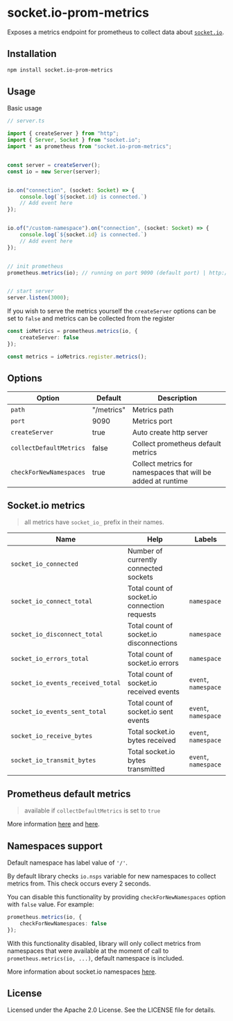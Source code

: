 # socket.io-prom-metrics

Exposes a metrics endpoint for prometheus to collect data about [`socket.io`](https://github.com/socketio/socket.io).

## Installation

```bash
npm install socket.io-prom-metrics
```

## Usage

Basic usage

```ts
// server.ts

import { createServer } from "http";
import { Server, Socket } from "socket.io";
import * as prometheus from "socket.io-prom-metrics";


const server = createServer();
const io = new Server(server);


io.on("connection", (socket: Socket) => {
    console.log(`${socket.id} is connected.`)
    // Add event here
});


io.of("/custom-namespace").on("connection", (socket: Socket) => {
    console.log(`${socket.id} is connected.`)
    // Add event here
});


// init prometheus
prometheus.metrics(io); // running on port 9090 (default port) | http://localhost:9090/metrics


// start server
server.listen(3000);
```

If you wish to serve the metrics yourself the `createServer` options can be set to `false` and metrics can be collected from the register
```ts
const ioMetrics = prometheus.metrics(io, {
    createServer: false
});

const metrics = ioMetrics.register.metrics();
```

## Options

| Option                    | Default       | Description                                                  |
| ------------------------- | --------------| ------------------------------------------------------------ |
| `path`                    | "/metrics"    | Metrics path                                                 |
| `port`                    | 9090          | Metrics port                                                 |
| `createServer`            | true          | Auto create http server                                      |
| `collectDefaultMetrics`   | false         | Collect prometheus default metrics                           |
| `checkForNewNamespaces`   | true          | Collect metrics for namespaces that will be added at runtime |

## Socket.io metrics

> all metrics have `socket_io_` prefix in their names.

| Name                              | Help                                         | Labels               |
| --------------------------------- | ---------------------------------------------| -------------------  |
| `socket_io_connected`             | Number of currently connected sockets        |                      |
| `socket_io_connect_total`         | Total count of socket.io connection requests | `namespace`          |
| `socket_io_disconnect_total`      | Total count of socket.io disconnections      | `namespace`          |
| `socket_io_errors_total`          | Total count of socket.io errors              | `namespace`          |
| `socket_io_events_received_total` | Total count of socket.io received events     | `event`, `namespace` |
| `socket_io_events_sent_total`     | Total count of socket.io sent events         | `event`, `namespace` |
| `socket_io_receive_bytes`         | Total socket.io bytes received               | `event`, `namespace` |
| `socket_io_transmit_bytes`        | Total socket.io bytes transmitted            | `event`, `namespace` |

## Prometheus default metrics
> available if `collectDefaultMetrics` is set to `true`

More information [here](https://github.com/siimon/prom-client#default-metrics) and [here](https://prometheus.io/docs/instrumenting/writing_clientlibs/#standard-and-runtime-collectors).

## Namespaces support

Default namespace has label value of `'/'`.

By default library checks `io.nsps` variable for new namespaces to collect metrics from. This check occurs every 2 seconds. 

You can disable this functionality by providing `checkForNewNamespaces` option with `false` value.
For example:

```ts
prometheus.metrics(io, {
    checkForNewNamespaces: false
});
```

With this functionality disabled, library will only collect metrics from namespaces that 
were available at the moment of call to `prometheus.metrics(io, ...)`, 
default namespace is included.  

More information about socket.io namespaces [here](https://socket.io/docs/rooms-and-namespaces).   

## License

Licensed under the Apache 2.0 License. See the LICENSE file for details.
